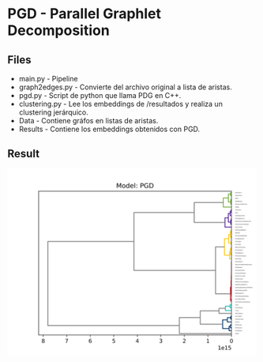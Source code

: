 # PGD - Parallel Graphlet Decomposition

## Files 

* main.py - Pipeline 
* graph2edges.py - Convierte del archivo original a lista de aristas.
* pgd.py - Script de python que llama PDG en C++.
* clustering.py - Lee los embeddings de /resultados y realiza un clustering jerárquico.
* Data - Contiene gráfos en listas de aristas.
* Results - Contiene los embeddings obtenidos con PGD.

## Result

![pgd](PGD.png)
